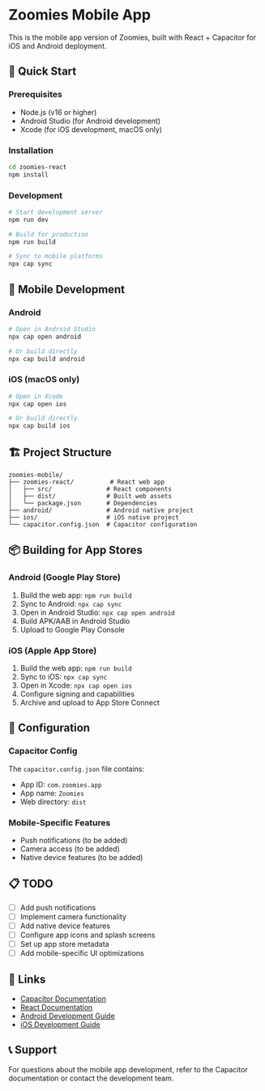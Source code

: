 # Zoomies Mobile App

This is the mobile app version of Zoomies, built with React + Capacitor for iOS and Android deployment.

## 🚀 Quick Start

### Prerequisites
- Node.js (v16 or higher)
- Android Studio (for Android development)
- Xcode (for iOS development, macOS only)

### Installation
```bash
cd zoomies-react
npm install
```

### Development
```bash
# Start development server
npm run dev

# Build for production
npm run build

# Sync to mobile platforms
npx cap sync
```

## 📱 Mobile Development

### Android
```bash
# Open in Android Studio
npx cap open android

# Or build directly
npx cap build android
```

### iOS (macOS only)
```bash
# Open in Xcode
npx cap open ios

# Or build directly
npx cap build ios
```

## 🏗️ Project Structure

```
zoomies-mobile/
├── zoomies-react/          # React web app
│   ├── src/               # React components
│   ├── dist/              # Built web assets
│   └── package.json       # Dependencies
├── android/               # Android native project
├── ios/                   # iOS native project
└── capacitor.config.json  # Capacitor configuration
```

## 📦 Building for App Stores

### Android (Google Play Store)
1. Build the web app: `npm run build`
2. Sync to Android: `npx cap sync`
3. Open in Android Studio: `npx cap open android`
4. Build APK/AAB in Android Studio
5. Upload to Google Play Console

### iOS (Apple App Store)
1. Build the web app: `npm run build`
2. Sync to iOS: `npx cap sync`
3. Open in Xcode: `npx cap open ios`
4. Configure signing and capabilities
5. Archive and upload to App Store Connect

## 🔧 Configuration

### Capacitor Config
The `capacitor.config.json` file contains:
- App ID: `com.zoomies.app`
- App name: `Zoomies`
- Web directory: `dist`

### Mobile-Specific Features
- Push notifications (to be added)
- Camera access (to be added)
- Native device features (to be added)

## 📋 TODO

- [ ] Add push notifications
- [ ] Implement camera functionality
- [ ] Add native device features
- [ ] Configure app icons and splash screens
- [ ] Set up app store metadata
- [ ] Add mobile-specific UI optimizations

## 🔗 Links

- [Capacitor Documentation](https://capacitorjs.com/docs)
- [React Documentation](https://reactjs.org/docs)
- [Android Development Guide](https://developer.android.com/guide)
- [iOS Development Guide](https://developer.apple.com/develop/)

## 📞 Support

For questions about the mobile app development, refer to the Capacitor documentation or contact the development team. 